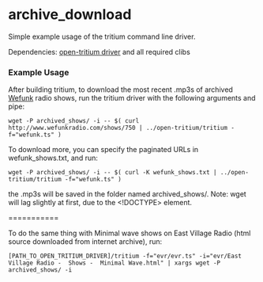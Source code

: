 archive_download
===========

Simple example usage of the tritium command line driver.

Dependencies: [open-tritium driver](http://github.com/moovweb/open-tritium) and all required clibs

### Example Usage

After building tritium, to download the most recent .mp3s of archived [Wefunk](http://www.wefunkradio.com/) radio shows, run the tritium driver with the following arguments and pipe:

` wget -P archived_shows/ -i -- $( curl http://www.wefunkradio.com/shows/750 | ../open-tritium/tritium -f="wefunk.ts" ) `

To download more, you can specify the paginated URLs in wefunk_shows.txt, and run:

` wget -P archived_shows/ -i -- $( curl -K wefunk_shows.txt | ../open-tritium/tritium -f="wefunk.ts" ) `

the .mp3s will be saved in the folder named archived_shows/.
Note: wget will lag slightly at first, due to the <!DOCTYPE> element.

===========

To do the same thing with Minimal wave shows on East Village Radio (html source downloaded from internet archive), run:

`[PATH_TO_OPEN_TRITIUM_DRIVER]/tritium -f="evr/evr.ts" -i="evr/East Village Radio -  Shows -  Minimal Wave.html" | xargs wget -P archived_shows/ -i`
